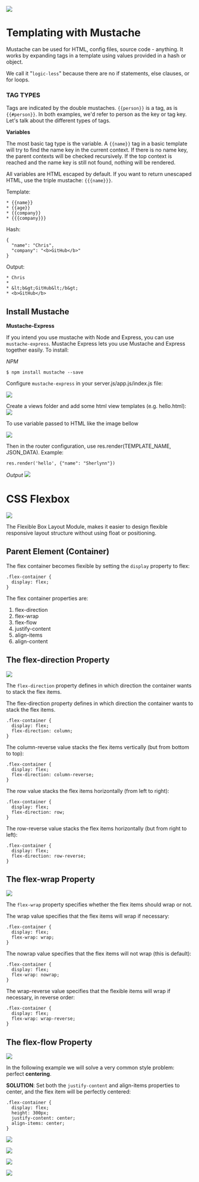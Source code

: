 ![](https://miro.medium.com/max/1400/1*P9q0tkeaRY2l1JOXaVKAig.png)

# Templating with Mustache

Mustache can be used for HTML, config files, source code - anything. It works by expanding tags in a template using values provided in a hash or object.

We call it "`logic-less`" because there are no if statements, else clauses, or for loops.

### TAG TYPES

Tags are indicated by the double mustaches. `{{person}}` is a tag, as is `{{#person}}`. In both examples, we'd refer to person as the key or tag key. Let's talk about the different types of tags.

**Variables**

The most basic tag type is the variable. A `{{name}}` tag in a basic template will try to find the name key in the current context. If there is no name key, the parent contexts will be checked recursively. If the top context is reached and the name key is still not found, nothing will be rendered.


All variables are HTML escaped by default. If you want to return unescaped HTML, use the triple mustache: `{{{name}}}`.

Template:
```
* {{name}}
* {{age}}
* {{company}}
* {{{company}}}
```

Hash:
```
{
  "name": "Chris",
  "company": "<b>GitHub</b>"
}
```

Output:
```
* Chris
*
* &lt;b&gt;GitHub&lt;/b&gt;
* <b>GitHub</b>
```

## Install Mustache

**Mustache-Express**

If you intend you use mustache with Node and Express, you can use `mustache-express`. Mustache Express lets you use Mustache and Express together easily.
To install:

_NPM_
```
$ npm install mustache --save
```

Configure `mustache-express` in your server.js/app.js/index.js file:

![](https://miro.medium.com/max/1400/1*ES10lxr7tdRFVEKcRAgLEw.png)

Create a views folder and add some html view templates (e.g. hello.html):
![](https://miro.medium.com/max/988/1*zwYE8a5rvAVZcBl9v1oqfA.png)

To use variable passed to HTML like the image bellow

![](https://miro.medium.com/max/1400/1*FRcL9NQHI7Cvi2ELLmzJGQ.png)

Then in the router configuration, use res.render(TEMPLATE_NAME, JSON_DATA). Example:
```
res.render('hello', {"name": "Sherlynn"})
```

_Output_
![](https://miro.medium.com/max/1400/1*YaJ1vtsuwRMhfi8parlHOA.png)



# CSS Flexbox

![](https://css-tricks.com/wp-content/uploads/2018/10/flex-wrap.svg)

The Flexible Box Layout Module, makes it easier to design flexible responsive layout structure without using float or positioning.

## Parent Element (Container)
The flex container becomes flexible by setting the `display` property to flex:

```
.flex-container {
  display: flex;
}
```

The flex container properties are:
1. flex-direction
1. flex-wrap
1. flex-flow
1. justify-content
1. align-items
1. align-content


## The flex-direction Property

![](https://css-tricks.com/wp-content/uploads/2018/10/flex-direction.svg)

The `flex-direction` property defines in which direction the container wants to stack the flex items.

The flex-direction property defines in which direction the container wants to stack the flex items.
```
.flex-container {
  display: flex;
  flex-direction: column;
}
```

The column-reverse value stacks the flex items vertically (but from bottom to top):
```
.flex-container {
  display: flex;
  flex-direction: column-reverse;
}
```

The row value stacks the flex items horizontally (from left to right):
```
.flex-container {
  display: flex;
  flex-direction: row;
}
```

The row-reverse value stacks the flex items horizontally (but from right to left):
```
.flex-container {
  display: flex;
  flex-direction: row-reverse;
}
```


## The flex-wrap Property

![](https://css-tricks.com/wp-content/uploads/2018/10/flex-wrap.svg)

The `flex-wrap` property specifies whether the flex items should wrap or not.

The wrap value specifies that the flex items will wrap if necessary:
```
.flex-container {
  display: flex;
  flex-wrap: wrap;
}
```

The nowrap value specifies that the flex items will not wrap (this is default):
```
.flex-container {
  display: flex;
  flex-wrap: nowrap;
}
```

The wrap-reverse value specifies that the flexible items will wrap if necessary, in reverse order:
```
.flex-container {
  display: flex;
  flex-wrap: wrap-reverse;
}
```

## The flex-flow Property

![](https://miro.medium.com/max/1688/1*1xnzYvTPr0LT-TQMiPs7AQ.png)

In the following example we will solve a very common style problem: perfect **centering**.

**SOLUTION**: Set both the `justify-content` and align-items properties to center, and the flex item will be perfectly centered:

```
.flex-container {
  display: flex;
  height: 300px;
  justify-content: center;
  align-items: center;
}
```

![](https://codropspz-tympanus.netdna-ssl.com/codrops/wp-content/uploads/2015/02/align-self-illustration.png)

![](https://i.pinimg.com/originals/ab/d3/ee/abd3ee32ce338ad8f362c6a6fd893f87.png)

![](https://i.stack.imgur.com/tfKpo.png)

![](https://user.oc-static.com/upload/2018/06/14/15289918022085_1.png)